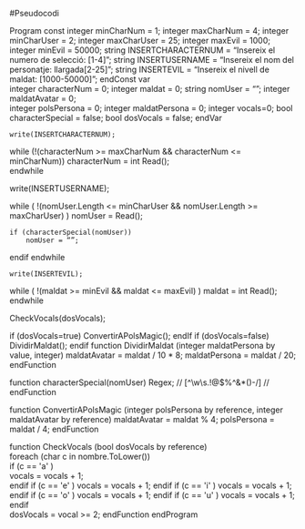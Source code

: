 #Pseudocodi

Program
	const
		integer minCharNum =  1;
		integer maxCharNum = 4;
integer minCharUser = 2;
integer maxCharUser = 25;
	 	integer maxEvil = 1000;
		integer minEvil = 50000;
		string INSERTCHARACTERNUM = “Insereix el numero de selecció: [1-4]”;
		string INSERTUSERNAME = “Insereix el nom del personatje: llargada[2-25]”;
		string INSERTEVIL =  “Insereix el nivell de maldat: [1000-50000]”;
	endConst
var		
		integer characterNum = 0;
integer maldat = 0;
		string nomUser = “”;
		integer maldatAvatar = 0;   
		integer polsPersona = 0;
integer maldatPersona = 0;
integer vocals=0;
bool characterSpecial = false;
bool dosVocals = false;
	endVar

	write(INSERTCHARACTERNUM);

while (!(characterNum >= maxCharNum && characterNum <= minCharNum))
	characterNum = int Read();	
endwhile

write(INSERTUSERNAME);

while ( !(nomUser.Length <= minCharUser && nomUser.Length >= maxCharUser) )
	nomUser = Read();
	
	if (characterSpecial(nomUser)) 
		nomUser = “”;
endif
endwhile
	
	write(INSERTEVIL);

while ( !(maldat >= minEvil && maldat <= maxEvil) )
	maldat = int Read();
endwhile

CheckVocals(dosVocals);

if (dosVocals=true)
		ConvertirAPolsMagic();
endIf
if (dosVocals=false)
	DividirMaldat();
endif
function DividirMaldat (integer maldatPersona by value, integer)
		maldatAvatar = maldat / 10 * 8;
		maldatPersona = maldat / 20;
endFunction

function characterSpecial(nomUser)
	Regex;  // [^\w\s.!@$%^&*()\-\/] //
endFunction

function ConvertirAPolsMagic (integer polsPersona by reference, integer maldatAvatar by reference)
		maldatAvatar = maldat % 4;
		polsPersona = maldat / 4;
endFunction

function CheckVocals (bool dosVocals by reference)	
      foreach (char c in nombre.ToLower())            
                if (c == 'a' )                
                    vocals = vocals + 1;                
	    endif
                if (c == 'e' )
                    vocals = vocals + 1;
	    endif
                if (c == 'i' )
                    vocals = vocals + 1;
	    endif
                if (c == 'o' )
                    vocals = vocals + 1;
	    endif
                if (c == 'u' )
                    vocals = vocals + 1;
	    endif           
dosVocals = vocal >= 2;
endFunction
endProgram



